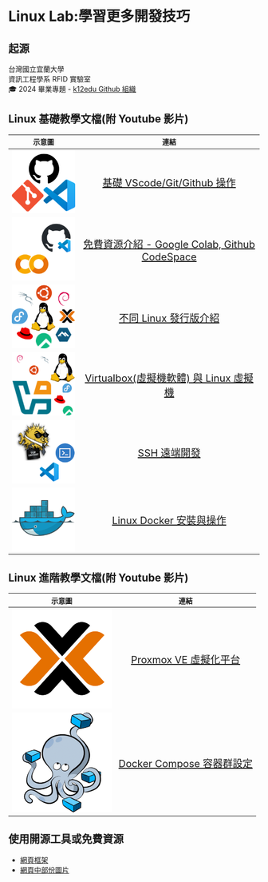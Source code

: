 # Linux Lab:學習更多開發技巧
## 起源
台灣國立宜蘭大學  
資訊工程學系 RFID 實驗室  
🎓 2024 畢業專題 - [k12edu Github 組織](https://github.com/k12edu)  

## Linux 基礎教學文檔(附 Youtube 影片)
| 示意圖 | 連結 |
|:----:|:----:|
| ![VScode/Git/Github](./_images/vscode_git_github.png) | <span style="font-size: 20px;">[基礎 VScode/Git/Github 操作]()</span> |
| ![Colab/CodeSpace](./_images/Colab-CodeSpace.png) | <span style="font-size: 20px;">[免費資源介紹 - Google Colab, Github CodeSpace]()</span> |
| ![Linux distro](./_images/Linux-distro.png) | <span style="font-size: 20px;">[不同 Linux 發行版介紹]()</span> |
| ![Virtualbox](./_images/Virtualbox.png) | <span style="font-size: 20px;">[Virtualbox(虛擬機軟體) 與 Linux 虛擬機]()</span> |
| ![OpenSSH](./_images/SSH.png) | <span style="font-size: 20px;">[SSH 遠端開發]()</span> |
| ![Docker](./_images/Docker.png) | <span style="font-size: 20px;">[Linux Docker 安裝與操作]()</span> |


## Linux 進階教學文檔(附 Youtube 影片)
| 示意圖 | 連結 |
|:----:|:----:|
| ![Proxmox VE](./_images/Proxmox.png) | <span style="font-size: 20px;">[Proxmox VE 虛擬化平台]()</span> |
| ![Docker Compose](./_images/Docker-Compose.png) | <span style="font-size: 20px;">[Docker Compose 容器群設定]()</span> |

## 使用開源工具或免費資源
- [網頁框架](https://github.com/docsifyjs/docsify)
- [網頁中部份圖片](./_media/source.md)